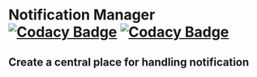 # Notification Manager [![Codacy Badge](https://app.codacy.com/project/badge/Coverage/066edf7019ff4ca8a27cf718ca9ef3e4)](https://www.codacy.com/gh/Stano-254/notification_manager/dashboard?utm_source=github.com&utm_medium=referral&utm_content=Stano-254/notification_manager&utm_campaign=Badge_Coverage) [![Codacy Badge](https://app.codacy.com/project/badge/Grade/066edf7019ff4ca8a27cf718ca9ef3e4)](https://www.codacy.com/gh/Stano-254/notification_manager/dashboard?utm_source=github.com&amp;utm_medium=referral&amp;utm_content=Stano-254/notification_manager&amp;utm_campaign=Badge_Grade)
## Create a central place for handling notification


